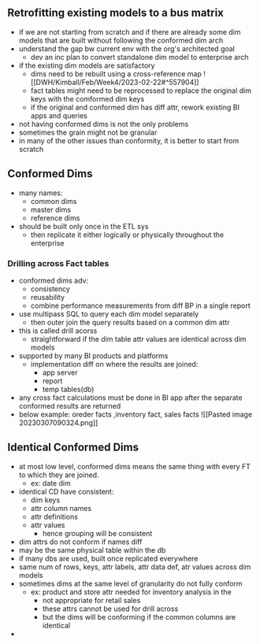 ## Retrofitting existing models to a bus matrix
- if we are not starting from scratch and if there are already some dim models that are built without following the conformed dim arch
- understand the gap bw current env with the org's architected goal
	- dev an inc plan to convert standalone dim model to enterprise arch
- if the existing dim models are satisfactory
	- dims need to be rebuilt using a cross-reference map ![[DWH/Kimball/Feb/Week4/2023-02-22#^557904]]
	- fact tables might need to be reprocessed to replace the original dim keys with the comformed dim keys
	- if the original and conformed dim has diff attr, rework existing BI apps and queries
- not having conformed dims is not the only problems
- sometimes the grain might not be granular
- in many of the other issues than conformity, it is better to start from scratch
## Conformed Dims
- many names:
	- common dims
	- master dims
	- reference dims
- should be built only once in the ETL sys
	- then replicate it either logically or physically throughout the enterprise
### Drilling across Fact tables
- conformed dims adv:
	- consistency
	- reusability
	- combine performance measurements from diff BP in a single report
- use multipass SQL to query each dim model separately
	- then outer join the query results based on a common dim attr
- this is called drill acorss
	- straightforward if the dim table attr values are identical across dim models
- supported by many BI products and platforms
	- implementation diff on where the results are joined:
		- app server
		- report
		- temp tables(db)
- any cross fact calculations must be done in BI app after the separate conformed results are returned
- below example: oreder facts ,inventory fact, sales facts
![[Pasted image 20230307090324.png]]

## Identical Conformed Dims
- at most low level, conformed dims means the same thing with every FT to which they are joined.
	- ex: date dim
- identical CD have consistent:
	- dim keys
	- attr column names
	- attr  definitions
	- attr values
		- hence grouping will be consistent
- dim attrs do not conform if names diff
- may be the same physical table within the db
- if many dbs are used, built once replicated everywhere
- same num of rows, keys, attr labels, attr data def, atr values across dim models
- sometimes dims at the same level of granularity do not fully conform
	- ex: product and store attr needed for inventory analysis in the 
		- not appropriate for retail sales
		- these attrs cannot be used for drill across
		- but the dims will be conforming if the common columns are identical
- 